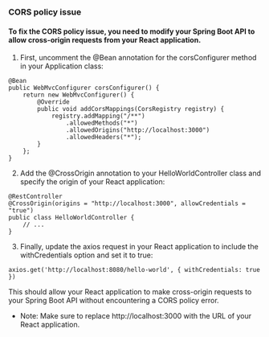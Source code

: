 ### CORS policy issue

#### To fix the CORS policy issue, you need to modify your Spring Boot API to allow cross-origin requests from your React application.

1. First, uncomment the @Bean annotation for the corsConfigurer method in your Application class:
````
@Bean
public WebMvcConfigurer corsConfigurer() {
    return new WebMvcConfigurer() {
        @Override
        public void addCorsMappings(CorsRegistry registry) {
            registry.addMapping("/**")
                .allowedMethods("*")
                .allowedOrigins("http://localhost:3000")
                .allowedHeaders("*");
        }
    };
}
````
2. Add the @CrossOrigin annotation to your HelloWorldController class and specify the origin of your React application:
````
@RestController
@CrossOrigin(origins = "http://localhost:3000", allowCredentials = "true")
public class HelloWorldController {
    // ...
}
````
3. Finally, update the axios request in your React application to include the withCredentials option and set it to true:
````
axios.get('http://localhost:8080/hello-world', { withCredentials: true })
````
This should allow your React application to make cross-origin requests to your Spring Boot API without encountering a CORS policy error.

* Note: Make sure to replace http://localhost:3000 with the URL of your React application.
